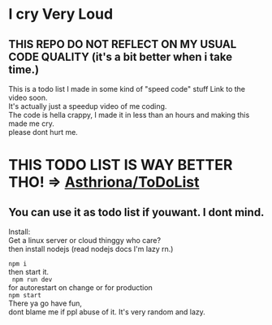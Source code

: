 # I cry Very Loud
## THIS REPO DO NOT REFLECT ON MY USUAL CODE QUALITY (it's a bit better when i take time.)
This is a todo list I made in some kind of "speed code" stuff
Link to the video soon.   
It's actually just a speedup video of me coding.  
The code is hella crappy, I made it in less than an hours and making this made me cry.  
please dont hurt me.  
  # THIS TODO LIST IS WAY BETTER THO! => [Asthriona/ToDoList](https://github.com/Asthriona/ToDoList)
## You can use it as todo list if youwant. I dont mind.  
Install:  
Get a linux server or cloud thinggy who care?  
then install nodejs (read nodejs docs I'm lazy rn.)

``` npm i ```  
then start it.   
``` npm run dev```  
for autorestart on change or for production  
``` npm start ```  
There ya go have fun,  
dont blame me if ppl abuse of it. It's very random and lazy.
